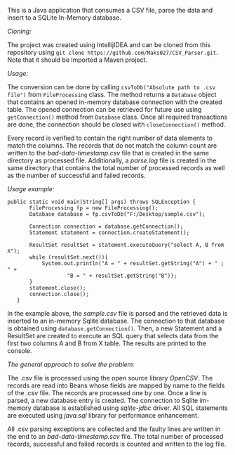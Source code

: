 This is a Java application that consumes a CSV file, parse the data 
and insert to a SQLite In-Memory database.

*Cloning:*

The project was created using IntellijIDEA and can be cloned from this
repository using `git clone https://github.com/Maks027/CSV_Parser.git`.
Note that it should be imported a Maven project.

*Usage:*

The conversion can be done by calling `csvToDb("Absolute path to .csv file")` 
from `FileProcessing` class. The method returns a `Database` object that
 contains an opened in-memory database connection with the created table. 
 The opened connection can be retrieved for future use using `getConnection()` method
 from `Database` class. Once all required transactions are done, the 
 connection should be closed with `closeConnection()` method. 
 
 Every record is verified to contain the right number of data elements to match 
 the columns. The records that do not match the column count are written to the 
 *bad-data-timestamp.csv* file that is created in the same directory 
 as processed file. Additionally, a *parse.log* file is created in 
 the same directory that contains the total number of processed records
 as well as the number of successful and failed records.
 
 *Usage example:*
 ```
public static void main(String[] args) throws SQLException {
        FileProcessing fp = new FileProcessing();
        Database database = fp.csvToDb("F:/Desktop/sample.csv");
        
        Connection connection = database.getConnection();
        Statement statement = connection.createStatement();

        ResultSet resultSet = statement.executeQuery("select A, B from X");
        while (resultSet.next()){
            System.out.println("A = " + resultSet.getString("A") + " ; " +
                    "B = " + resultSet.getString("B"));
        }
        statement.close();
        connection.close();
    }
```   
In the example above, the *sample.csv* file is parsed and the retrieved
data is inserted to an in-memory Sqlite database. The connection to that
database is obtained using `database.getConnection()`. Then, a new 
Statement and a ResultSet are created to execute an SQL query that
selects data from the first two columns A and B from X table. The 
results are printed to the console. 


*The general approach to solve the  problem:*

The .csv file is processed using the open source library *OpenCSV*.
The records are read into Beans whose fields are mapped by name to
the fields of the .csv file. The records are processed one by one.
Once a line is parsed, a new database entry is created. The connection
to Sqlite im-memory database is established using *sqlite-jdbc* driver.
All SQL statements are executed using  *java.sql* library for performance
enhancement. 

All .csv parsing exceptions are collected and the faulty lines are 
written in the end to an *bad-data-timestamp.scv*  file. The total 
number of processed records, successful and failed records is 
counted and written to the log file. 

